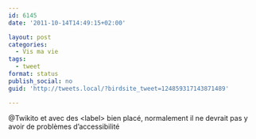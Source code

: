 ```yaml
---
id: 6145
date: '2011-10-14T14:49:15+02:00'

layout: post
categories:
  - Vis ma vie
tags:
  - tweet
format: status
publish_social: no
guid: 'http://tweets.local/?birdsite_tweet=124859317143871489'

---
```


@Twikito et avec des &lt;label&gt; bien placé, normalement il ne devrait pas y avoir de problèmes d’accessibilité